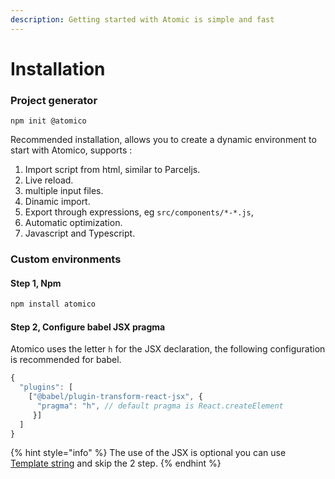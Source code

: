 ```yaml
---
description: Getting started with Atomic is simple and fast
---
```


# Installation

### Project generator

```text
npm init @atomico
```

Recommended installation, allows you to create a dynamic environment to start with Atomico, supports :

1. Import script from html, similar to Parceljs.
2. Live reload.
3. multiple input files.
4. Dinamic import.
5. Export through expressions, eg `src/components/*-*.js`,
6. Automatic optimization.
7. Javascript and Typescript.

### Custom environments

#### Step 1, Npm

```bash
npm install atomico
```

#### Step 2, Configure babel JSX pragma

Atomico uses the letter `h` for the JSX declaration, the following configuration is recommended for babel.

```javascript
{
  "plugins": [
    ["@babel/plugin-transform-react-jsx", {
      "pragma": "h", // default pragma is React.createElement
     }]
  ]
}
```

{% hint style="info" %}
The use of the JSX is optional you can use [Template string](../guides/virtual-dom.md) and skip the 2 step.
{% endhint %}



